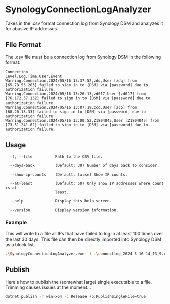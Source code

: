 ﻿# SynologyConnectionLogAnalyzer
Takes in the .csv format connection log from Synology DSM and analyzes it for abusive IP addresses.

## File Format
The .csv file must be a connection log from Synology DSM in the following format:

```text
Connection
Level,Log,Time,User,Event
Warning,Connection,2024/05/16 13:37:52,zdq,User [zdq] from [65.78.53.203] failed to sign in to [DSM] via [password] due to authorization failure.
Warning,Connection,2024/05/16 13:26:13,zd017,User [zd017] from [76.172.37.132] failed to sign in to [DSM] via [password] due to authorization failure.
Warning,Connection,2024/05/16 13:07:19,zco,User [zco] from [68.20.13.33] failed to sign in to [DSM] via [password] due to authorization failure.
Warning,Connection,2024/05/16 13:00:52,Z1804045,User [Z1804045] from [73.51.241.62] failed to sign in to [DSM] via [password] due to authorization failure.
```

## Usage
```text
  -f, --file          Path to the CSV file.

  --days-back         (Default: 30) Number of days back to consider.

  --show-ip-counts    (Default: false) Show IP counts.

  --at-least          (Default: 50) Only show IP addresses where count is at
                      least.

  --help              Display this help screen.

  --version           Display version information.
```

### Example
This will write to a file all IPs that have failed to log in at least 100 times over the last 30 days. This file
can then be directly imported into Synology DSM as a block list.
```bash
.\SynologyConnectionLogAnalyzer.exe -f .\connectlog_2024-5-16-14_13_9.csv --days-back 30 --at-least 100 > abusive-ips.txt
```

## Publish
Here's how to publish the (somewhat large) single executable to a file. Trimming causes issues at the moment...
```bash
dotnet publish -r win-x64 -c Release /p:PublishSingleFile=true
```
